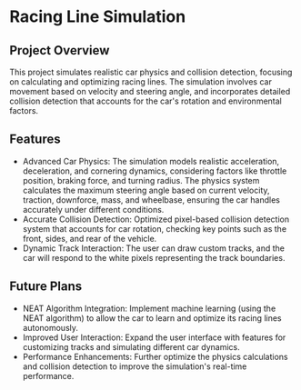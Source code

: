 # Racing Line Simulation
## Project Overview
This project simulates realistic car physics and collision detection, focusing on calculating and optimizing racing lines. The simulation involves car movement based on velocity and steering angle, and incorporates detailed collision detection that accounts for the car's rotation and environmental factors.

## Features
* Advanced Car Physics: The simulation models realistic acceleration, deceleration, and cornering dynamics, considering factors like throttle position, braking force, and turning radius. The physics system calculates the maximum steering angle based on current velocity, traction, downforce, mass, and wheelbase, ensuring the car handles accurately under different conditions.
* Accurate Collision Detection: Optimized pixel-based collision detection system that accounts for car rotation, checking key points such as the front, sides, and rear of the vehicle.
* Dynamic Track Interaction: The user can draw custom tracks, and the car will respond to the white pixels representing the track boundaries.
## Future Plans
* NEAT Algorithm Integration: Implement machine learning (using the NEAT algorithm) to allow the car to learn and optimize its racing lines autonomously.
* Improved User Interaction: Expand the user interface with features for customizing tracks and simulating different car dynamics.
* Performance Enhancements: Further optimize the physics calculations and collision detection to improve the simulation's real-time performance.
